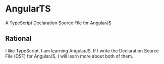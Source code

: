 # AngularTS

A TypeScript Declaration Source File for AngularJS

## Rational

I like TypeScript. I am learning AngularJS. If I write the Declaration Source File (DSF) for AngularJS, I will learn more about both of them.